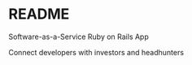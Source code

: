 # README

Software-as-a-Service Ruby on Rails App

Connect developers with investors and headhunters
